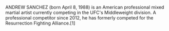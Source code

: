 ANDREW SANCHEZ (born April 8, 1988) is an American professional mixed martial artist currently competing in the UFC's Middleweight division. A professional competitor since 2012, he has formerly competed for the Resurrection Fighting Alliance.[1]
